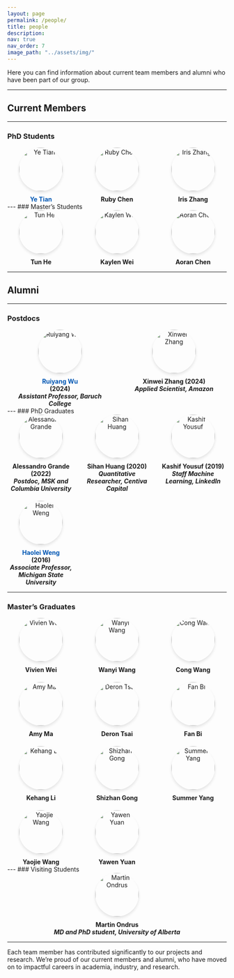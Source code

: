 ```yaml
---
layout: page
permalink: /people/
title: people
description: 
nav: true
nav_order: 7
image_path: "../assets/img/"
---
```

Here you can find information about current team members and alumni who have been part of our group.

<style>
.people-grid {
  display: grid;
  grid-template-columns: repeat(auto-fit, minmax(150px, 1fr));
  gap: 20px;
  text-align: center;
}
.person img {
  width: 100px;
  height: 100px;
  border-radius: 50%;
  object-fit: cover;
  box-shadow: 0 4px 6px rgba(0, 0, 0, 0.1);
  margin-bottom: 10px;
}
.person p {
  margin: 0;
  font-weight: bold;
}
</style>

---

## Current Members
---
### PhD Students
<div class="people-grid">
  <div class="person">
    <img src="{{ page.image_path }}ye-tian.jpg" alt="Ye Tian">
    <p>
      <a href="https://yet123.com/" target="_blank" style="color: #0056b3; text-decoration: none; font-weight: bold;">
        Ye Tian
      </a>
    </p>
  </div>
  <div class="person">
    <img src="{{ page.image_path }}ruby-chen.jpg" alt="Ruby Chen">
    <p>Ruby Chen</p>
  </div>
  <div class="person">
    <img src="{{ page.image_path }}iris-zhang.jpg" alt="Iris Zhang">
    <p>Iris Zhang</p>
  </div>
</div>
---
### Master’s Students
<div class="people-grid">
  <div class="person">
    <img src="{{ page.image_path }}tun-he.jpg" alt="Tun He">
    <p>Tun He</p>
  </div>
  <div class="person">
    <img src="{{ page.image_path }}kaylen-wei.jpg" alt="Kaylen Wei">
    <p>Kaylen Wei</p>
  </div>
  <div class="person">
    <img src="{{ page.image_path }}aoran-chen.jpg" alt="Aoran Chen">
    <p>Aoran Chen</p>
  </div>
</div>

---

## Alumni
---
### Postdocs
<div class="people-grid">
  <div class="person">
    <img src="{{ page.image_path }}ruiyang-wu.jpg" alt="Ruiyang Wu">
    <p>
      <a href="https://ywwry66.github.io/personal_page/index.html" target="_blank" style="color: #0056b3; text-decoration: none; font-weight: bold;">
        Ruiyang Wu
      </a>
    </p>
    <p>(2024)<br><em>Assistant Professor, Baruch College</em></p>
  </div>
  <div class="person">
    <img src="{{ page.image_path }}xinwei-zhang.jpg" alt="Xinwei Zhang">
    <p>Xinwei Zhang (2024)<br><em>Applied Scientist, Amazon</em></p>
  </div>
</div>
---
### PhD Graduates
<div class="people-grid">
  <div class="person">
    <img src="{{ page.image_path }}alessandro-grande.jpg" alt="Alessandro Grande">
    <p>Alessandro Grande (2022)<br><em>Postdoc, MSK and Columbia University</em></p>
  </div>
  <div class="person">
    <img src="{{ page.image_path }}sihan-huang.jpg" alt="Sihan Huang">
    <p>Sihan Huang (2020)<br><em>Quantitative Researcher, Centiva Capital</em></p>
  </div>
  <div class="person">
    <img src="{{ page.image_path }}kashif-yousuf.jpg" alt="Kashif Yousuf">
    <p>Kashif Yousuf (2019)<br><em>Staff Machine Learning, LinkedIn</em></p>
  </div>
  <div class="person">
    <img src="{{ page.image_path }}haolei-weng.jpg" alt="Haolei Weng">
    <p>
      <a href="https://haoleiweng.github.io/" target="_blank" style="color: #0056b3; text-decoration: none; font-weight: bold;">
        Haolei Weng
      </a>
    </p>
    <p>(2016)<br><em>Associate Professor, Michigan State University</em></p>
  </div>
</div>

---
### Master’s Graduates
<div class="people-grid">
  <div class="person">
    <img src="{{ page.image_path }}vivien-wei.jpg" alt="Vivien Wei">
    <p>Vivien Wei</p>
  </div>
  <div class="person">
    <img src="{{ page.image_path }}wanyi-wang.jpg" alt="Wanyi Wang">
    <p>Wanyi Wang</p>
  </div>
  <div class="person">
    <img src="{{ page.image_path }}cong-wang.jpg" alt="Cong Wang">
    <p>Cong Wang</p>
  </div>
  <div class="person">
    <img src="{{ page.image_path }}amy-ma.jpg" alt="Amy Ma">
    <p>Amy Ma</p>
  </div>
  <div class="person">
    <img src="{{ page.image_path }}deron-tsai.jpg" alt="Deron Tsai">
    <p>Deron Tsai</p>
  </div>
  <div class="person">
    <img src="{{ page.image_path }}fan-bi.jpg" alt="Fan Bi">
    <p>Fan Bi</p>
  </div>
  <div class="person">
    <img src="{{ page.image_path }}kehang-li.jpg" alt="Kehang Li">
    <p>Kehang Li</p>
  </div>
  <div class="person">
    <img src="{{ page.image_path }}shizhan-gong.jpg" alt="Shizhan Gong">
    <p>Shizhan Gong</p>
  </div>
  <div class="person">
    <img src="{{ page.image_path }}summer-yang.jpg" alt="Summer Yang">
    <p>Summer Yang</p>
  </div>
  <div class="person">
    <img src="{{ page.image_path }}yaojie-wang.jpg" alt="Yaojie Wang">
    <p>Yaojie Wang</p>
  </div>
  <div class="person">
    <img src="{{ page.image_path }}yawen-yuan.jpg" alt="Yawen Yuan">
    <p>Yawen Yuan</p>
  </div>
</div>
---
### Visiting Students
<div class="people-grid">
  <div class="person">
    <img src="{{ page.image_path }}martin-ondrus.jpg" alt="Martin Ondrus">
    <p>Martin Ondrus<br><em>MD and PhD student, University of Alberta</em></p>
  </div>
</div>

---

Each team member has contributed significantly to our projects and research. We’re proud of our current members and alumni, who have moved on to impactful careers in academia, industry, and research.